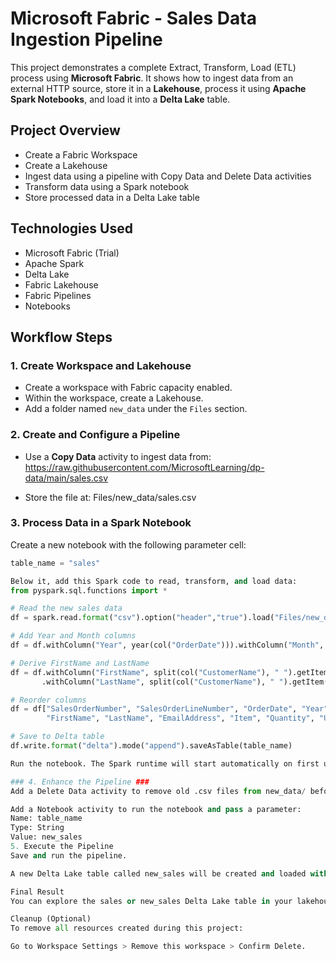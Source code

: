 # Microsoft Fabric - Sales Data Ingestion Pipeline

This project demonstrates a complete Extract, Transform, Load (ETL) process using **Microsoft Fabric**. It shows how to ingest data from an external HTTP source, store it in a **Lakehouse**, process it using **Apache Spark Notebooks**, and load it into a **Delta Lake** table.

## Project Overview

- Create a Fabric Workspace
- Create a Lakehouse
- Ingest data using a pipeline with Copy Data and Delete Data activities
- Transform data using a Spark notebook
- Store processed data in a Delta Lake table

## Technologies Used

- Microsoft Fabric (Trial)
- Apache Spark
- Delta Lake
- Fabric Lakehouse
- Fabric Pipelines
- Notebooks

## Workflow Steps

### 1. Create Workspace and Lakehouse

- Create a workspace with Fabric capacity enabled.
- Within the workspace, create a Lakehouse.
- Add a folder named `new_data` under the `Files` section.

### 2. Create and Configure a Pipeline

- Use a **Copy Data** activity to ingest data from:
  https://raw.githubusercontent.com/MicrosoftLearning/dp-data/main/sales.csv

- Store the file at:
Files/new_data/sales.csv


### 3. Process Data in a Spark Notebook

Create a new notebook with the following parameter cell:

```python
table_name = "sales"

Below it, add this Spark code to read, transform, and load data:
from pyspark.sql.functions import *

# Read the new sales data
df = spark.read.format("csv").option("header","true").load("Files/new_data/*.csv")

# Add Year and Month columns
df = df.withColumn("Year", year(col("OrderDate"))).withColumn("Month", month(col("OrderDate")))

# Derive FirstName and LastName
df = df.withColumn("FirstName", split(col("CustomerName"), " ").getItem(0)) \
       .withColumn("LastName", split(col("CustomerName"), " ").getItem(1))

# Reorder columns
df = df["SalesOrderNumber", "SalesOrderLineNumber", "OrderDate", "Year", "Month",
        "FirstName", "LastName", "EmailAddress", "Item", "Quantity", "UnitPrice", "TaxAmount"]

# Save to Delta table
df.write.format("delta").mode("append").saveAsTable(table_name)

Run the notebook. The Spark runtime will start automatically on first use.

### 4. Enhance the Pipeline ### 
Add a Delete Data activity to remove old .csv files from new_data/ before copying new data.

Add a Notebook activity to run the notebook and pass a parameter:
Name: table_name
Type: String
Value: new_sales
5. Execute the Pipeline
Save and run the pipeline.

A new Delta Lake table called new_sales will be created and loaded with transformed data.

Final Result
You can explore the sales or new_sales Delta Lake table in your lakehouse to view the transformed data, ready for analytics or reporting.

Cleanup (Optional)
To remove all resources created during this project:

Go to Workspace Settings > Remove this workspace > Confirm Delete.
